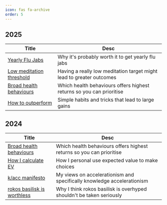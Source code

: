 ```yaml
---
icon: fas fa-archive
order: 5
---
```


## 2025

| Title                                                        | Desc                                                         |
| ------------------------------------------------------------ | ------------------------------------------------------------ |
| [Yearly Flu Jabs](/2025/01/05/yearly-flu-jabs)               | Why it's probably worth it to get yearly flu jabs            |
| [Low meditation threshold](/2025/01/04/lowmeditation)        | Having a really low meditation target might lead to greater outcomes |
| [Broad health behaviours](/2024/12/29/Broad-health-behaviours) | Which health behaviours offers highest returns so you can prioritise |
| [How to outperform](https://bippyboppy.github.io/2025/01/14/how-to-outperform) | Simple habits and tricks that lead to large gains            |

## 2024

| Title                                                        | Desc                                                         |
| ------------------------------------------------------------ | ------------------------------------------------------------ |
| [Broad health behaviours](/2024/12/29/Broad-health-behaviours) | Which health behaviours offers highest returns so you can prioritise |
| [How I calculate EV](/2024/12/22/How-I-calculate-EV)         | How I personal use expected value to make choices            |
| [k/acc manifesto](/2024/03/15/kacc-manifesto)                | My views on accelerationism and specifically knowledge accelerationism |
| [rokos basilisk is worthless](/2024/08/16/rokos-worthless)   | Why I think rokos basilisk is overhyped shouldn't be taken seriously |

